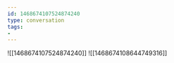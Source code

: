 ```yaml
---
id: 1468674107524874240
type: conversation
tags:
- 
---
```

![[1468674107524874240]]
![[1468674108644749316]]

